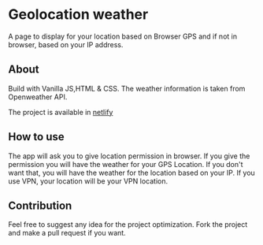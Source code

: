 # Geolocation weather
A page to display for your location based on Browser GPS and if not in browser, based on your IP address.

## About

Build with Vanilla JS,HTML & CSS.
The weather information is taken from Openweather API.

The project is available in [netlify](https://geolocation-ip-weather.netlify.app/)

## How to use
The app will ask you to give location permission in browser.
If you give the permission you will have the weather for your GPS Location. If you don't want that, you will have the weather for the location based on your IP.
If you use VPN, your location will be your VPN location.

## Contribution
Feel free to suggest any idea for the project optimization.
Fork the project and make a pull request if you want.
